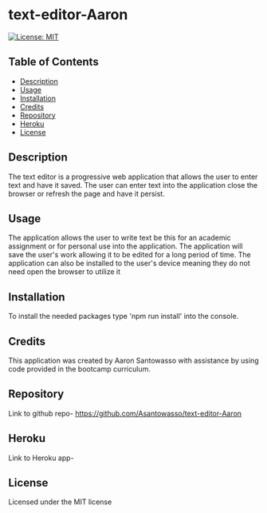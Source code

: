 # text-editor-Aaron

[![License: MIT](https://img.shields.io/badge/License-MIT-yellow.svg)](https://opensource.org/licenses/MIT)
## Table of Contents

- [Description](#description)
- [Usage](#usage)
- [Installation](#installation)
- [Credits](#credits)
- [Repository](#repository)
- [Heroku](#heroku) 
- [License](#license)

## Description

The text editor is a progressive web application that allows the user to enter text and have it saved. The user can enter text into the application close the browser or refresh the page and have it persist.

## Usage

The application allows the user to write text be this for an academic assignment or for personal use into the application. The application will save the user's work allowing it to be edited for a long period of time. The application can also be installed to the user's device meaning they do not need open the browser to utilize it

## Installation

To install the needed packages type 'npm run install' into the console.

## Credits

This application was created by Aaron Santowasso with assistance by using code provided in the bootcamp curriculum.

## Repository

Link to github repo- https://github.com/Asantowasso/text-editor-Aaron

## Heroku

Link to Heroku app-

## License

Licensed under the MIT license




